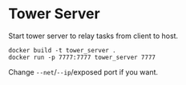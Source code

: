 # Tower Server
Start tower server to relay tasks from client to host.

```
docker build -t tower_server .
docker run -p 7777:7777 tower_server 7777
```
Change `--net`/`--ip`/exposed port if you want.
